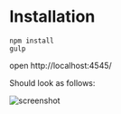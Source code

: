 # Installation
```
npm install
gulp
```
open http://localhost:4545/

Should look as follows:

![screenshot](https://raw.githubusercontent.com/jacobator/bsa-tooling-task/master/meta/page.png)